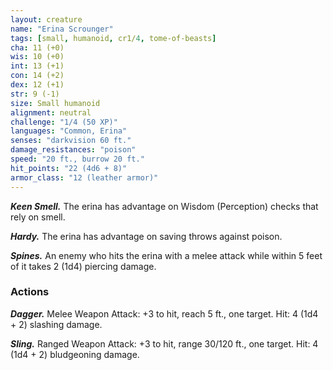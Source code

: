 ```yaml
---
layout: creature
name: "Erina Scrounger"
tags: [small, humanoid, cr1/4, tome-of-beasts]
cha: 11 (+0)
wis: 10 (+0)
int: 13 (+1)
con: 14 (+2)
dex: 12 (+1)
str: 9 (-1)
size: Small humanoid
alignment: neutral
challenge: "1/4 (50 XP)"
languages: "Common, Erina"
senses: "darkvision 60 ft."
damage_resistances: "poison"
speed: "20 ft., burrow 20 ft."
hit_points: "22 (4d6 + 8)"
armor_class: "12 (leather armor)"
---
```


***Keen Smell.*** The erina has advantage on Wisdom (Perception) checks that rely on smell.

***Hardy.*** The erina has advantage on saving throws against poison.

***Spines.*** An enemy who hits the erina with a melee attack while within 5 feet of it takes 2 (1d4) piercing damage.

### Actions

***Dagger.*** Melee Weapon Attack: +3 to hit, reach 5 ft., one target. Hit: 4 (1d4 + 2) slashing damage.

***Sling.*** Ranged Weapon Attack: +3 to hit, range 30/120 ft., one target. Hit: 4 (1d4 + 2) bludgeoning damage.

